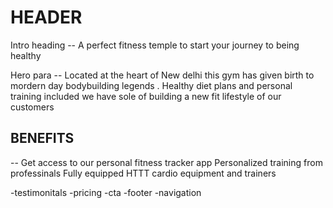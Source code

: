 # HEADER

Intro heading
-- A perfect fitness temple to start your journey to being healthy

Hero para
-- Located at the heart of New delhi this gym has given birth to
mordern day bodybuilding legends . Healthy diet plans and personal
training included we have sole of building a new fit lifestyle of
our customers

## BENEFITS

-- Get access to our personal fitness tracker app
Personalized training from professinals
Fully equipped HTTT cardio equipment and trainers

-testimonitals
-pricing
-cta
-footer
-navigation

